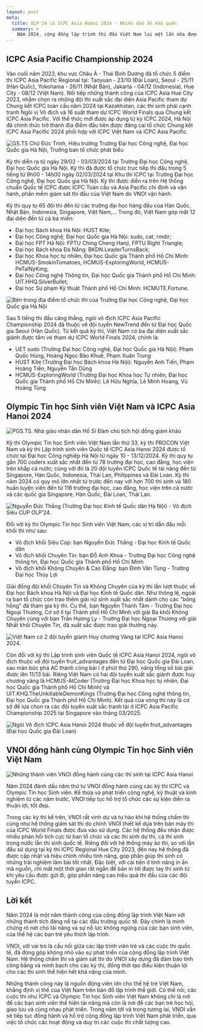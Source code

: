 ```yaml
---
layout: post
meta:
  title: OLP'24 \& ICPC Asia Hanoi 2024 - Nhiều dấu ấn khó quên
  summary: >
    Năm 2024, cộng đồng lập trình thi đấu Việt Nam lại một lần nữa được chứng kiến những màn trình diễn đỉnh cao tại các kỳ thi ICPC và Olympic Tin học Sinh viên. Cùng nhìn lại các kỳ thi này và hành trình VNOI đồng hành tại các kỳ thi nhé!
---
```


## ICPC Asia Pacific Championship 2024

Vào cuối năm 2023, khu vực Châu Á - Thái Bình Dương đã tổ chức 5 điểm thi ICPC Asia Pacific Regional tại: Taoyuan - 23/10 (Đài Loan), Seoul - 25/11 (Hàn Quốc), Yokohama - 26/11 (Nhật Bản), Jakarta - 04/12 (Indonesia), Hue City - 08/12 (Việt Nam). Nối tiếp những thành công của ICPC Asia Hue City 2023, nhằm chọn ra những đội thi xuất sắc đại diện Asia Pacific tham dự Chung kết ICPC toàn cầu năm 2024 tại Kazakhstan, các thí sinh phải cạnh tranh Ngôi vị Vô địch và 16 suất tham dự ICPC World Finals qua Chung kết ICPC Asia Pacific. Với thể thức mới được áp dụng từ kỳ ICPC 2024, Hà Nội đã chính thức trở thành địa điểm đầu tiên được đăng cai tổ chức Chung kết ICPC Asia Pacific 2024 phối hợp với ICPC Việt Nam và ICPC Asia Pacific.

![GS.TS Chử Đức Trình, Hiệu trưởng Trường Đại học Công nghệ, Đại học Quốc gia Hà Nội, Trưởng ban tổ chức phát biểu](../assets/olp-icpc/image6.jpg)

Kỳ thi diễn ra từ ngày 29/02 - 03/03/2024 tại Trường Đại học Công nghệ, Đại học Quốc gia Hà Nội. Kỳ thi đã được tổ chức trực tiếp thi đấu trong 5 tiếng từ 9h00 - 14h00 ngày 02/03/2024 tại Khu thi ICPC tại Trường Đại học Công nghệ, Đại học Quốc gia Hà Nội. Kỳ thi được diễn ra trên Hệ thống chuẩn Quốc tế ICPC được ICPC Toàn cầu và Asia Pacific chỉ định và vận hành, phần mềm giám sát thi đấu của Việt Nam do VNOI vận hành.

Kỳ thi quy tụ 65 đội thi đến từ các trường đại học hàng đầu của Hàn Quốc, Nhật Bản, Indonesia, Singapore, Việt Nam,... Trong đó, Việt Nam góp mặt 12 đại diện đến từ cả ba miền:

- Đại học Bách khoa Hà Nội: HUST Kite;
- Đại học Công nghệ, Đại học Quốc gia Hà Nội: sudo, cat, rmdir;
- Đại học FPT Hà Nội: FPTU Ching Cheng Hanji, FPTU Right Triangle;
- Đại học Bách khoa Đà Nẵng: BKDN.LeaderTurnsBack;
- Đại học Khoa học tự nhiên, Đại học Quốc gia Thành phố Hồ Chí Minh: HCMUS-SmokinTomatoes, HCMUS-ExploringWorld, HCMUS-PeTalNyKing;
- Đại học Công nghệ Thông tin, Đại học Quốc gia Thành phố Hồ Chí Minh: UIT.HHQ.SilverBullet;
- Đại học Sư phạm Kỹ thuật Thành phố Hồ Chí Minh: HCMUTE.Fortune.

![Bên trong địa điểm tổ chức thi của Trường Đại học Công nghệ, Đại học Quốc gia Hà Nội](../assets/olp-icpc/image7.jpg)

Sau 5 tiếng thi đấu căng thẳng, ngôi vô địch ICPC Asia Pacific Championship 2024 đã thuộc về đội tuyển NewTrend đến từ Đại học Quốc gia Seoul (Hàn Quốc). Từ kết quả kỳ thi, Việt Nam có ba đại diện xuất sắc giành được tấm vé tham dự ICPC World Finals 2024, chính là:

- UET sudo (Trường Đại học Công nghệ, Đại học Quốc gia Hà Nội): Phạm Quốc Hùng, Hoàng Ngọc Bảo Khuê, Phạm Xuân Trung
- HUST Kite (Trường Đại học Bách khoa Hà Nội): Nguyễn Anh Tiến, Phạm Hoàng Tiến, Nguyễn Tấn Dũng
- HCMUS-ExploringWorld (Trường Đại học Khoa học Tự nhiên, Đại học Quốc gia Thành phố Hồ Chí Minh): Lê Hữu Nghĩa, Lê Minh Hoàng, Vũ Hoàng Tùng

## Olympic Tin học Sinh viên Việt Nam và ICPC Asia Hanoi 2024

![PGS.TS. Nhà giáo nhân dân Hồ Sĩ Đàm chủ tịch hội đồng giám khảo](../assets/olp-icpc/image2.jpg)

Kỳ thi Olympic Tin học Sinh viên Việt Nam lần thứ 33, kỳ thi PROCON Việt Nam và kỳ thi Lập trình sinh viên Quốc tế ICPC Asia Hanoi 2024 được tổ chức tại Đại học Công nghiệp Hà Nội từ ngày 10 - 13/12/2024. Kỳ thi quy tụ gần 700 coders xuất sắc nhất đến từ 78 trường đại học, cao đẳng, học viện trên khắp cả nước; cùng với đó là 20 đội tuyển ICPC Quốc tế tài năng đến từ Singapore, Hàn Quốc, Indonesia, Thái Lan, Philippines và Đài Loan. Kỳ thi năm 2024 có quy mô lớn nhất từ trước đến nay với hơn 700 thí sinh và 180 huấn luyện viên đến từ 116 trường đại học, cao đẳng, học viện trên cả nước và các quốc gia Singapore, Hàn Quốc, Đài Loan, Thái Lan.

![Nguyễn Đức Thắng (Trường Đại học Kinh tế Quốc dân Hà Nội) - Vô địch Siêu CUP OLP’24.](../assets/olp-icpc/image3.jpg)

Đối với kỳ thi Olympic Tin học Sinh viên Việt Nam, các vị trí dẫn đầu mỗi khối thi như sau:

- Vô địch khối Siêu Cúp: bạn Nguyễn Đức Thắng - Đại học Kinh tế Quốc dân
- Vô địch khối Chuyên Tin: bạn Đỗ Anh Khoa - Trường Đại học Công nghệ thông tin, Đại học Quốc gia Thành phố Hồ Chí Minh
- Vô địch khối Không Chuyên & Cao Đẳng: bạn Đinh Văn Tùng - Trường Đại học Thủy Lợi

Giải đồng đội khối Chuyên Tin và Không Chuyên của kỳ thi lần lượt thuộc về Đại học Bách khoa Hà Nội và Đại học Kinh tế Quốc dân. Như thông lệ, ngoài ra ban tổ chức còn trao thêm giải nữ sinh xuất sắc nhất dành cho các "bông hồng" đã tham gia kỳ thi. Cụ thể, bạn Nguyễn Thanh Tâm - Trường Đại học Ngoại Thương, Cơ sở II tại Thành phố Hồ Chí Minh với giải Ba khối Không Chuyên cùng với bạn Trần Hương Ly - Trường Đại học Ngoại Thương với giải Nhất khối Chuyên Tin, đã xuất sắc được trao giải thưởng này.

![Việt Nam có 2 đội tuyển giành Huy chương Vàng tại ICPC Asia Hanoi 2024.](../assets/olp-icpc/image4.jpg)

Còn đối với kỳ thi Lập trình sinh viên Quốc tế ICPC Asia Hanoi 2024, ngôi vô địch thuộc về đội tuyển fruit_advantages đến từ Đại học Quốc gia Đài Loan, sau màn bức phá AC thành công bài I ở phút thứ 290, nâng tổng số bài giải được lên 11/13 bài. Riêng Việt Nam có hai đội tuyển xuất sắc giành được huy chương vàng là HCMUS-AtCoder (Trường Đại học Khoa học tự nhiên, Đại học Quốc gia Thành phố Hồ Chí Minh) và UIT.KHQ.TheUnkillableDemonKings (Trường Đại học Công nghệ thông tin, Đại học Quốc gia Thành phố Hồ Chí Minh). Kết quả của vòng thi này là cơ sở để lựa chọn ra các đội tuyển xuất sắc tranh tài ở ICPC Asia Pacific Championship 2025 tại Singapore vào tháng 03/2025.

![Ngôi Vô địch ICPC Asia Hanoi 2024 thuộc về đội tuyển fruit_advantages (Đại học Quốc gia Đài Loan)](../assets/olp-icpc/image5.jpg)

## VNOI đồng hành cùng Olympic Tin học Sinh viên Việt Nam

![Những thành viên VNOI đồng hành cùng các thí sinh tại ICPC Asia Hanoi](../assets/olp-icpc/image1.jpg)

Năm 2024 đánh dấu năm thứ tư VNOI đồng hành cùng các kỳ thi ICPC và Olympic Tin học Sinh viên. Kế thừa và phát triển công nghệ, kỹ thuật và kinh nghiệm từ các năm trước, VNOI tiếp tục hỗ trợ tổ chức các sự kiện diễn ra thuận lợi, tốt đẹp.

Trong các kỳ thi kể trên, VNOI rất vinh dự và tự hào khi hệ thống chấm thi cũng như hệ thống giám sát thi do chính VNOI thiết kế dựa trên bản máy thi của ICPC World Finals được đưa vào sử dụng. Các hệ thống đều nhận được nhiều phản hồi tích cực từ ban tổ chức và các thí sinh dự thi, cả thí sinh trong nước lẫn thí sinh quốc tế. Riêng đối với hệ thống máy ảo thi, so với lần đầu sử dụng tại kỳ thi ICPC Regional Hue City 2023, đến nay hệ thống đã được cập nhật và hiệu chỉnh nhiều tính năng, góp phần giúp thí sinh có những trải nghiệm làm bài tốt nhất. Đặc biệt, với cải tiến ở tính năng in ấn mã nguồn, chỉ mất một thời gian rất ngắn để bản in tới được tay thí sinh từ khi yêu cầu được gửi đi, góp phần nâng cao hiệu quả thi đấu của các đội tuyển ICPC.

## Lời kết

Năm 2024 là một năm thành công của cộng đồng lập trình Việt Nam với những thành tích đáng nể tại các đấu trường quốc tế. Đây chính là minh chứng rõ nét cho tài năng và sự nỗ lực không ngừng của các bạn sinh viên, của thế hệ các bạn trẻ yêu thích lập trình.

VNOI, với vai trò là cầu nối giữa các lập trình viên trẻ và các cuộc thi quốc tế, đã đóng góp không nhỏ vào sự phát triển của cộng đồng lập trình Việt Nam. Hệ thống chấm thi và giám sát thi do VNOI xây dựng đã đảm bảo tính công bằng và minh bạch cho các kỳ thi, đồng thời tạo điều kiện thuận lợi cho các thí sinh thể hiện hết khả năng của mình.

Những thành công này là nguồn động viên lớn cho thế hệ trẻ Việt Nam, khẳng định vị thế của Việt Nam trên bản đồ lập trình thế giới. Có thể nói, các cuộc thi như ICPC và Olympic Tin học Sinh viên Việt Nam không chỉ là nơi để các bạn sinh viên thể hiện tài năng mà còn là nơi để các bạn trẻ học hỏi, giao lưu và cùng nhau phát triển. Trong năm tới và trong tương lai, VNOI vẫn sẽ tiếp tục đồng hành và hỗ trợ cộng đồng lập trình Việt Nam phát triển, qua việc tổ chức các hoạt động và duy trì các cuộc thi chất lượng cao.
